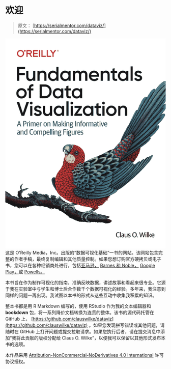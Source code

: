 # 欢迎

> 原文： [https://serialmentor.com/dataviz/](https://serialmentor.com/dataviz/)

[![](img/5e88734e7965bc13be84510dc6fd0344.jpg)](https://www.amazon.com/gp/product/1492031089) 这是 O'Reilly Media，Inc。出版的“数据可视化基础”一书的网站。该网站包含完整的作者手稿，最终复制编辑和其他质量控制。如果您想订购官方硬拷贝或电子书，您可以在各种经销商处进行，包括[亚马逊，](https://www.amazon.com/gp/product/1492031089) [ Barnes 和 Noble，](https://www.barnesandnoble.com/w/fundamentals-of-data-visualization-claus-o-wilke/1128580869) [ Google Play，](https://play.google.com/store/books/details/Claus_O_Wilke_Fundamentals_of_Data_Visualization?id=WmmNDwAAQBAJ)或 [Powells。](https://www.powells.com/book/-9781492031086)

本书旨在作为制作可视化的指南，准确反映数据，讲述故事和看起来很专业。它源于我在实验室中与学生和博士后合作数千个数据可视化的经验。多年来，我注意到同样的问题一再出现。我试图以本书的形式从这些互动中收集我积累的知识。

整本书都是用 R Markdown 编写的，使用 RStudio 作为我的文本编辑器和 **bookdown** 包，将一系列降价文档转换为连贯的整体。该书的源代码托管在 GitHub 上， [https://github.com/clauswilke/dataviz](https://github.com/clauswilke/dataviz) 。如果您发现拼写错误或其他问题，请随时在 GitHub 上打开问题或提交拉取请求。如果您执行后者，请在提交消息中添加“我将此贡献的版权分配给 Claus O. Wilke”，以便我可以保留以其他形式发布本书的选项。

本作品采用 [Attribution-NonCommercial-NoDerivatives 4.0 International](https://creativecommons.org/licenses/by-nc-nd/4.0/legalcode) 许可协议授权。